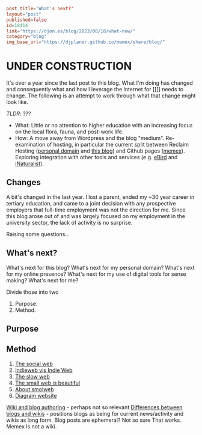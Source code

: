```toml
post_title='What's next?'
layout="post"
published=false
id=18414
link="https://djon.es/blog/2023/08/18/what-now/"
category="blog"
img_base_url="https://djplaner.github.io/memex/share/blog/"
```

# UNDER CONSTRUCTION

It's over a year since the last post to this blog. What I'm doing has changed and consequently what and how I leverage the Internet for [[]] needs to change. The following is an attempt to work through what that change might look like.

_TLDR_: ???

- What: Little or no attention to higher education with an increasing focus on the local flora, fauna, and post-work life.
- How: A move away from Wordpress and the blog "medium". Re-examination of hosting, in particular the current split between Reclaim Hosting ([personal domain](https://djon.es) and [this blog](https://djon.es/blog/)) and Github pages ([memex](https://djplaner.github.io/memex/)). Exploring integration with other tools and services (e.g. [eBird](https://ebird.org/home) and [iNaturalist](https://inaturalist.ala.org.au/)).

## Changes

A bit's changed in the last year. I lost a parent, ended my ~30 year career in tertiary education, and came to a joint decision with any prospective employers that full-time employment was not the direction for me. Since this blog arose out of and was largely focused on my employment in the university sector, the lack of activity is no surprise.

Raising some questions...

## What's next?

What's next for this blog? What's next for my personal domain? What's next for my online presence? What's next for my use of digital tools for sense making? What's next for me?

Divide those into two 

1. Purpose. 
2. Method.

## Purpose

## Method

1. [The social web](https://manuelmoreale.com/the-social-web)
2. [Indieweb vis Indie Web](https://fyr.io/post/indieweb_vs_indie_web)
3. [The slow web](https://www.jackcheng.com/the-slow-web/)
4. [The small web is beautiful](https://benhoyt.com/writings/the-small-web-is-beautiful/)
5. [About smolweb](https://smolweb.org/index.html)
6. [Diagram website](https://diagram.website/)

[Wiki and blog authoring](https://mathewlowry.medium.com/two-wiki-authors-and-a-blogger-walk-into-a-bar-7106c8376c6e) - perhaps not so relevant
[Differences between blogs and wikis](https://idratherbewriting.com/2012/04/19/differences-between-blogs-and-wikis-and-why-you-might-need-both/) - positions blogs as being for current news/activity and wikis as long form. Blog posts are ephemeral? Not so sure That works. Memex is not a wiki.

